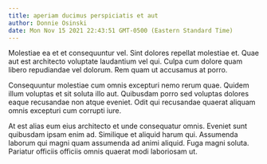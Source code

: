 ```yaml
---
title: aperiam ducimus perspiciatis et aut
author: Donnie Osinski
date: Mon Nov 15 2021 22:43:51 GMT-0500 (Eastern Standard Time)
---
```

Molestiae ea et et consequuntur vel. Sint dolores repellat molestiae et. Quae aut est architecto voluptate laudantium vel qui. Culpa cum dolore quam libero repudiandae vel dolorum. Rem quam ut accusamus at porro.

 Consequuntur molestiae cum omnis excepturi nemo rerum quae. Quidem illum voluptas et sit soluta illo aut. Quibusdam porro sed voluptas dolores eaque recusandae non atque eveniet. Odit qui recusandae quaerat aliquam omnis excepturi cum corrupti iure.

 At est alias eum eius architecto et unde consequatur omnis. Eveniet sunt quibusdam ipsam enim ad. Similique et aliquid harum qui. Assumenda laborum qui magni quam assumenda ad animi aliquid. Fuga magni soluta. Pariatur officiis officiis omnis quaerat modi laboriosam ut.